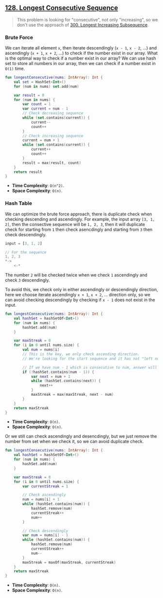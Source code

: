 ## [128. Longest Consecutive Sequence](https://leetcode.com/problems/longest-consecutive-sequence/)

> This problem is looking for "consecutive", not only "increasing", so we don't use the approach of [300. Longest Increasing Subsequence](../leetcode/300.longest-increasing-subsequence.md).

### Brute Force
We can iterate all element `x`, then iterate descendingly (`x - 1`, `x - 2`, ...) and ascendingly (`x + 1`, `x + 2`, ...) to check if the number exist in our array. What is the optimal way to check if a number exist in our array? We can use hash set to store all numbers in our array, then we can check if a number exist in `O(1)` time.

```kotlin
fun longestConsecutive(nums: IntArray): Int {
    val set = HashSet<Int>()
    for (num in nums) set.add(num)

    var result = 0
    for (num in nums) {
        var count = 1
        var current = num - 1
        // Check decreasing sequence
        while (set.contains(current)) {
            current--
            count++
        }
        // Check increasing sequence
        current = num + 1
        while (set.contains(current)) {
            current++
            count++
        }
        result = max(result, count)
    }
    return result
}
```

* **Time Complexity**: `O(n^2)`.
* **Space Complexity**: `O(n)`.

### Hash Table
We can optimize the brute force approach, there is duplicate check when checking descending and ascendingly. For example, the input array `[3, 1, 2]`, then the consective sequence will be `1, 2, 3`, then it will duplicate check for starting from `1` then check asencdingly and starting from `3` then check descendingly. 

```js
input = [3, 1, 2]

// For the sequence
1, 2, 3
*->
    <-*
```

The number `2` will be checked twice when we check `1` ascendingly and check `3` descendingly.

To avoid this, we check only in either ascendingly or descendingly direction, here we choose iterate ascendingly `x + 1`, `x + 2`, ... direction only, so we can avoid checking descendingly by checking if `x - 1` does not exist in the input.


```kotlin
fun longestConsecutive(nums: IntArray): Int {
    val hashSet = hashSetOf<Int>()
    for (num in nums) {
        hashSet.add(num)
    }

    var maxStreak = 0
    for (i in 0 until nums.size) {
        val num = nums[i]
        // This is the key, we only check ascending direction.
        // We're looking for the start sequence and it has not "left number" (num - 1)

        // If we have num - 1 which is consecutive to num, answer will check at num - 1 iteration, not current iteration.
        if (!hashSet.contains(num - 1)) {
            var next = num + 1
            while (hashSet.contains(next)) {
                next++
            }
            maxStreak = max(maxStreak, next - num)
        }
    }
    return maxStreak
}
```

* **Time Complexity**: `O(n)`.
* **Space Complexity**: `O(n)`.

Or we still can check ascendingly and desencdingly, but we just remove the number from set when we check it, so we can avoid duplicate check.

```kotlin
fun longestConsecutive(nums: IntArray): Int {
    val hashSet = hashSetOf<Int>()
    for (num in nums) {
        hashSet.add(num)
    }

    var maxStreak = 0
    for (i in 0 until nums.size) {
        var currentStreak = 1

        // Check ascendingly
        num = nums[i] + 1
        while (hashSet.contains(num)) {
            hashSet.remove(num)
            currentStreak++
            num++
        }

        // Check descendingly
        var num = nums[i] - 1
        while (hashSet.contains(num)) {
            hashSet.remove(num)
            currentStreak++
            num--
        }
        maxStreak = maxOf(maxStreak, currentStreak)
    }
    return maxStreak
}
```

* **Time Complexity**: `O(n)`.
* **Space Complexity**: `O(n)`.